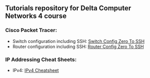 ## Tutorials repository for Delta Computer Networks 4 course

### Cisco Packet Tracer:
- Switch configuration including SSH: [Switch Config Zero To SSH](./Switch%20Config%20Zero%20To%20SSH.md)
- Router configuration including SSH: [Router Config Zero To SSH](./Router%20Config%20Zero%20To%20SSH.md)

### IP Addressing Cheat Sheets: 
- IPv4: [IPv4 Cheatsheet](./IPv4%20Cheatsheet.md)